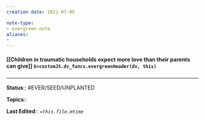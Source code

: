 ```yaml
---
creation date: 2021-07-05

note-type: 
- evergreen-note
aliases:
- 
---
```


#### [[Children in traumatic households expect more love than their parents can give]] `$=customJS.dv_funcs.evergreenHeader(dv, this)`


### <hr class="footnote"/>

**Status**:: #EVER/SEED/UNPLANTED 

**Topics**::  
	
**Last Edited**:: *`=this.file.mtime`*
	
